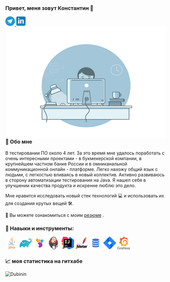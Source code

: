 ### Привет, меня зовут Константин 👋

<a href="https://t.me/duovoid">
  <img alt="Telegram" width="30px" src="media/telegram.png" />
</a>

<a href="https://www.linkedin.com/in/konstantin-dubinin-3abaa5273/">
  <img alt="Linkedin" width="30px" src="media/in.png" />
</a>

<br />

<img align="right" alt="GIF" src="media/code1.gif?raw=true" width="500" height="350" />

### 🧐 Обо мне
В тестировании ПО около 4 лет. За это время мне удалось поработать с очень интересными
проектами - в букмекерской компании, в крупнейшем частном банке России и в
омниканальной коммуникационной онлайн - платформе. Легко нахожу общий язык с
людьми, с легкостью вливаясь в новый коллектив. Активно развиваюсь в сторону
автоматизации тестирования на Java. Я нашел себя в улучшении качества продукта и
искренне люблю это дело.

Мне нравится исследовать новый стек технологий 💻 и использовать их для создания крутых вещей 🛠️.

📝 Вы можете ознакомиться с моим [резюме](https://drive.google.com/file/d/1rGpKPm1M5Nqd6KdtE3jqHSaBCJbnFxMA/view?usp=drive_link) .


### 🔨 Навыки и инструменты:

<code><img height="40" src="media/java.png"></code>
<code><img height="40" src="media/gradle.png"></code>
<code><img height="40" src="media/selenide.png"></code>
<code><img height="40" src="media/jenkins.png"></code>
<code><img height="40" src="media/intellij-idea.png"></code>
<code><img height="40" src="media/jmeter.png"></code>
<code><img height="40" src="media/sql.png"></code>
<code><img height="40" src="media/jira.webp"></code>
<code><img height="40" src="media/Grafana_logo.svg.png"></code>

### 📈 моя статистика на гитхабе

<p > <img src="https://github-readme-stats.vercel.app/api?username=kostoson&show_icons=true&theme=transparent&rank_icon=percentile" alt="Dubinin" />


<!--
**Kostoson/kostoson** is a ✨ _special_ ✨ repository because its `README.md` (this file) appears on your GitHub profile.

Here are some ideas to get you started:

- 🔭 I’m currently working on ...
- 🌱 I’m currently learning ...
- 👯 I’m looking to collaborate on ...
- 🤔 I’m looking for help with ...
- 💬 Ask me about ...
- 📫 How to reach me: ...
- 😄 Pronouns: ...
- ⚡ Fun fact: ...
-->
